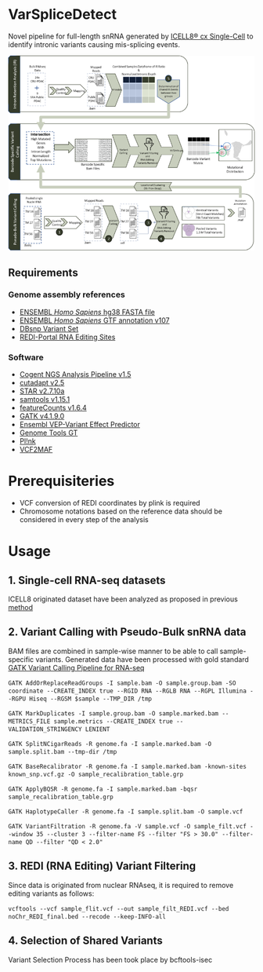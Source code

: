 # VarSpliceDetect
Novel pipeline for full-length snRNA generated by [ICELL8&reg; cx Single-Cell](https://www.takarabio.com/products/automation-systems/icell8-system-and-software/icell8-cx-single-cell-system) to identify intronic variants causing mis-splicing events.

![alt text](pipeline_splicing_variants.png)

## Requirements
### Genome assembly references
- [ENSEMBL _Homo Sapiens_ hg38 FASTA file](http://ftp.ensembl.org/pub/release-107/fasta/homo_sapiens/dna/Homo_sapiens.GRCh38.dna.primary_assembly.fa.gz)
- [ENSEMBL _Homo Sapiens_ GTF annotation v107](http://ftp.ensembl.org/pub/release-103/gtf/homo_sapiens/Homo_sapiens.GRCh38.107.gtf.gz)
- [DBsnp Variant Set](https://ftp.ncbi.nih.gov/snp/organisms/human_9606/VCF/)
- [REDI-Portal RNA Editing Sites](http://srv00.recas.ba.infn.it/webshare/ATLAS/donwload/TABLE1_hg38.txt.gz)
### Software
- [Cogent NGS Analysis Pipeline v1.5](https://www.takarabio.com/products/automation-systems/icell8-system-and-software/bioinformatics-tools/cogent-ngs-analysis-pipeline)
- [cutadapt v2.5](https://cutadapt.readthedocs.io/en/stable/)
- [STAR v2.7.10a](https://github.com/alexdobin/STAR)
- [samtools v1.15.1](https://www.htslib.org/)
- [featureCounts v1.6.4](https://cutadapt.readthedocs.io/en/stable/)
- [GATK v4.1.9.0](https://gatk.broadinstitute.org/hc/en-us)
- [Ensembl VEP-Variant Effect Predictor](https://github.com/Ensembl/ensembl-vep)
- [Genome Tools GT](http://genometools.org/tools/gt.html)
- [Pl!nk](https://zzz.bwh.harvard.edu/plink/)
- [VCF2MAF](https://github.com/mskcc/vcf2maf)

# Prerequisiteries
- VCF conversion of REDI coordinates by plink is required
- Chromosome notations based on the reference data should be considered in every step of the analysis

# Usage
## 1. Single-cell RNA-seq datasets
ICELL8 originated dataset have been analyzed as proposed in previous [method](https://github.com/UKHG-NIG/single-cell-cellenion-icell8#1-single-cell-rna-seq-datasets)

## 2. Variant Calling with Pseudo-Bulk snRNA data
BAM files are combined in sample-wise manner to be able to call sample-specific variants.
Generated data have been processed with gold standard [GATK Variant Calling Pipeline for RNA-seq](https://gatk.broadinstitute.org/hc/en-us/articles/360035531192-RNAseq-short-variant-discovery-SNPs-Indels-)

```Shell
GATK AddOrReplaceReadGroups -I sample.bam -O sample.group.bam -SO coordinate --CREATE_INDEX true --RGID RNA --RGLB RNA --RGPL Illumina --RGPU Hiseq --RGSM $sample --TMP_DIR /tmp
```
```Shell
GATK MarkDuplicates -I sample.group.bam -O sample.marked.bam --METRICS_FILE sample.metrics --CREATE_INDEX true --VALIDATION_STRINGENCY LENIENT
```
```Shell
GATK SplitNCigarReads -R genome.fa -I sample.marked.bam -O sample.split.bam --tmp-dir /tmp
```
```Shell
GATK BaseRecalibrator -R genome.fa -I sample.marked.bam -known-sites known_snp.vcf.gz -O sample_recalibration_table.grp
```
```Shell
GATK ApplyBQSR -R genome.fa -I sample.marked.bam -bqsr sample_recalibration_table.grp 
```
```Shell
GATK HaplotypeCaller -R genome.fa -I sample.split.bam -O sample.vcf
```
```Shell
GATK VariantFiltration -R genome.fa -V sample.vcf -O sample_filt.vcf --window 35 --cluster 3 --filter-name FS --filter "FS > 30.0" --filter-name QD --filter "QD < 2.0"
```

## 3. REDI (RNA Editing) Variant Filtering
Since data is originated from nuclear RNAseq, it is required to remove editing variants as follows:

```Shell
vcftools --vcf sample_flit.vcf --out sample_filt_REDI.vcf --bed noChr_REDI_final.bed --recode --keep-INFO-all
```
## 4. Selection of Shared Variants
Variant Selection Process has been took place by bcftools-isec 

